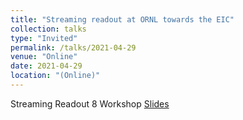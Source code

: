 ```yaml
---
title: "Streaming readout at ORNL towards the EIC"
collection: talks
type: "Invited"
permalink: /talks/2021-04-29
venue: "Online"
date: 2021-04-29
location: "(Online)"
---
```

Streaming Readout 8 Workshop
[Slides](https://indico.mit.edu/event/1/contributions/66/) 